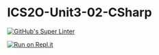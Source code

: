 # ICS2O-Unit3-02-CSharp

[![GitHub's Super Linter](https://github.com/venika-sem/ICS2O-Unit3-02-CSharp/workflows/GitHub's%20Super%20Linter/badge.svg)](https://github.com/venika-sem/ICS2O-Unit3-02-CSharp/actions)

[![Run on Repl.it](https://repl.it/badge/github/venika-sem/ICS2O-Unit3-02-CSharp)](https://repl.it/github/venika-sem/ICS2O-Unit3-02-CSharp)
